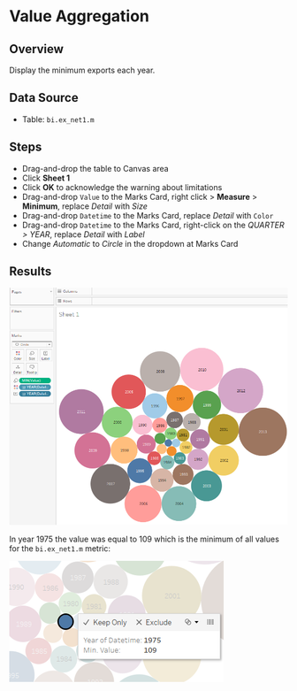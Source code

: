 # Value Aggregation

## Overview

Display the minimum exports each year.

## Data Source

* Table: `bi.ex_net1.m`

## Steps

* Drag-and-drop the table to Canvas area
* Click **Sheet 1**
* Click **OK** to acknowledge the warning about limitations
* Drag-and-drop `Value` to the Marks Card, right click > **Measure** > **Minimum**, replace _Detail_ with _Size_
* Drag-and-drop `Datetime` to the Marks Card, replace _Detail_ with `Color`
* Drag-and-drop `Datetime` to the Marks Card, right-click on the _QUARTER > YEAR_, replace _Detail_ with _Label_
* Change _Automatic_ to _Circle_ in the dropdown at Marks Card

## Results

![](../images/min_aggr.png)

In year 1975 the value was equal to 109 which is the minimum of all values for the `bi.ex_net1.m` metric:

![](../images/min_val.png)